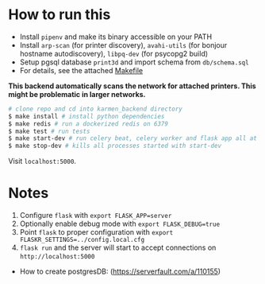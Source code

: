 # How to run this

- Install `pipenv` and make its binary accessible on your PATH
- Install `arp-scan` (for printer discovery), `avahi-utils` (for bonjour hostname autodiscovery), `libpq-dev` (for psycopg2 build)
- Setup pgsql database `print3d` and import schema from `db/schema.sql`
- For details, see the attached [Makefile](Makefile)

**This backend automatically scans the network for attached printers. This might be problematic in larger networks.**

```sh
# clone repo and cd into karmen_backend directory
$ make install # install python dependencies
$ make redis # run a dockerized redis on 6379
$ make test # run tests
$ make start-dev # run celery beat, celery worker and flask app all at the same time
$ make stop-dev # kills all processes started with start-dev
```

Visit `localhost:5000`.

# Notes

1. Configure `flask` with `export FLASK_APP=server`
1. Optionally enable debug mode with `export FLASK_DEBUG=true`
1. Point `flask` to proper configuration with `export FLASKR_SETTINGS=../config.local.cfg`
1. `flask run` and the server will start to accept connections on `http://localhost:5000`

- How to create postgresDB: (https://serverfault.com/a/110155)
